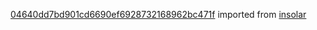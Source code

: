 [04640dd7bd901cd6690ef6928732168962bc471f](https://github.com/insolar/insolar/commit/04640dd7bd901cd6690ef6928732168962bc471f) imported from [insolar](https://github.com/insolar/insolar)
